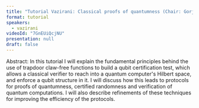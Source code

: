 ```yaml
---
title: "Tutorial Vazirani: Classical proofs of quantumness (Chair: Gorjan Alagic)"
format: tutorial
speakers:
  - vazirani
videoId: "7GnEUiQcjNU"
presentation: null
draft: false
---
```

Abstract: In this tutorial I will explain the fundamental principles behind the use of trapdoor claw-free
functions to build a qubit certification test, which allows a classical verifier to reach into a
quantum computer's Hilbert space, and enforce a qubit structure in it. I will discuss how this
leads to protocols for proofs of quantumness, certified randomness and verification of
quantum computations. I will also describe refinements of these techniques for improving
the efficiency of the protocols.

<!-- fields to use above: -->
<!-- videoId: "Vfl9pPh6ipI" -->
<!-- presentation: "/slides/invited-MargaridaPereira.pdf" -->
